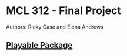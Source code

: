 # MCL 312 - Final Project
Authors: Ricky Case and Elena Andrews

## [Playable Package](https://atkstat.itch.io/sleepy-time-tea)
